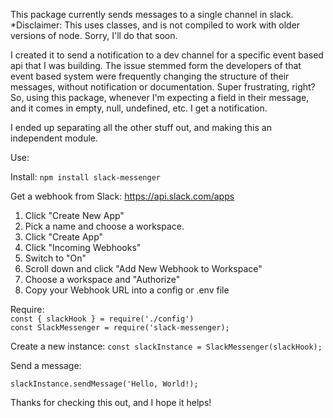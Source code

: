 This package currently sends messages to a single channel in slack.
<br/>*Disclaimer: This uses classes, and is not compiled to work with older versions of node. Sorry, I'll do that soon.

I created it to send a notification to a dev channel for a specific event based api that I was building.
The issue stemmed form the developers of that event based system were frequently changing the structure of their messages, without notification or documentation.
Super frustrating, right? 
So, using this package, whenever I'm expecting a field in their message, and it comes in empty, null, undefined, etc. I get a notification.

I ended up separating all the other stuff out, 
and making this an independent module.

Use:

Install:
    `npm install slack-messenger`

Get a webhook from Slack: https://api.slack.com/apps
 1. Click "Create New App"
 2. Pick a name and choose a workspace.
 3. Click "Create App"
 4. Click "Incoming Webhooks"
 5. Switch to "On"
 6. Scroll down and click "Add New Webhook to Workspace"
 7. Choose a workspace and "Authorize"
 8. Copy your Webhook URL into a config or .env file
     
     

Require:<br/>
`const { slackHook } = require('./config')` <br/>
`const SlackMessenger = require('slack-messenger);`
    
Create a new instance:
`const slackInstance = SlackMessenger(slackHook);`

Send a message:

`slackInstance.sendMessage('Hello, World!);`


Thanks for checking this out, and I hope it helps!